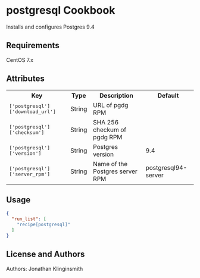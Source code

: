 postgresql Cookbook
===================
Installs and configures Postgres 9.4 

Requirements
------------
CentOS 7.x

Attributes
----------

<table>
  <tr>
    <th>Key</th>
    <th>Type</th>
    <th>Description</th>
    <th>Default</th>
  </tr>
  <tr>
    <td><tt>['postgresql']['download_url']</tt></td>
    <td>String</td>
    <td>URL of pgdg RPM</td>
    <td></td>
  </tr>
  <tr>
    <td><tt>['postgresql']['checksum']</tt></td>
    <td>String</td>
    <td>SHA 256 checkum of pgdg RPM</td>
    <td></td>
  </tr>
  <tr>
    <td><tt>['postgresql']['version']</tt></td>
    <td>String</td>
    <td>Postgres version</td>
    <td>9.4</td>
  </tr>
  <tr>
    <td><tt>['postgresql']['server_rpm']</tt></td>
    <td>String</td>
    <td>Name of the Postgres server RPM</td>
    <td>postgresql94-server</td>
  </tr>
</table>

Usage
-----
```json
{
  "run_list": [
    "recipe[postgresql]"
  ]
}
```

License and Authors
-------------------
Authors: Jonathan Klinginsmith

